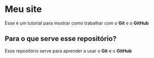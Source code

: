 # Meu site
Esse é um tutorial para mostrar como trabalhar com o **Git** e o **GitHub**
## Para o que serve esse repositório?
Esse repositório serve para aprender a usar o **Git** e o **GitHub**